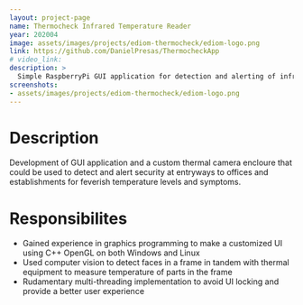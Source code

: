 ```yaml
---
layout: project-page
name: Thermocheck Infrared Temperature Reader
year: 202004
image: assets/images/projects/ediom-thermocheck/ediom-logo.png
link: https://github.com/DanielPresas/ThermocheckApp
# video_link:
description: >
  Simple RaspberryPi GUI application for detection and alerting of infrared temperature readings.
screenshots:
- assets/images/projects/ediom-thermocheck/ediom-logo.png
---
```


# Description

Development of GUI application and a custom thermal camera encloure that could be used to detect and alert security at entryways to offices and establishments for feverish temperature levels and symptoms.

# Responsibilites

- Gained experience in graphics programming to make a customized UI using C++ OpenGL on both Windows and Linux
- Used computer vision to detect faces in a frame in tandem with thermal equipment to measure temperature of parts in the frame
- Rudamentary multi-threading implementation to avoid UI locking and provide a better user experience